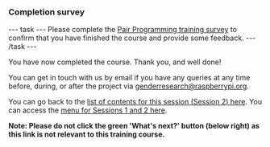 ### Completion survey

--- task ---
Please complete the [Pair Programming training survey](https://form.raspberrypi.org/f/pptrainingsurvey) to confirm that you have finished the course and provide some feedback.
--- /task ---
  
You have now completed the course. Thank you, and well done!
  
You can get in touch with us by email if you have any queries at any time before, during, or after the project via genderresearch@raspberrypi.org.


You can go back to the [list of contents for this session (Session 2) here](https://projects.raspberrypi.org/en/projects/gbic-pair-programming-2).
You can access the [menu for Sessions 1 and 2 here](https://projects.raspberrypi.org/en/pathways/gbic-pair-programming-training).
  
**Note: Please do not click the green 'What's next?' button (below right) as this link is not relevant to this training course.**


